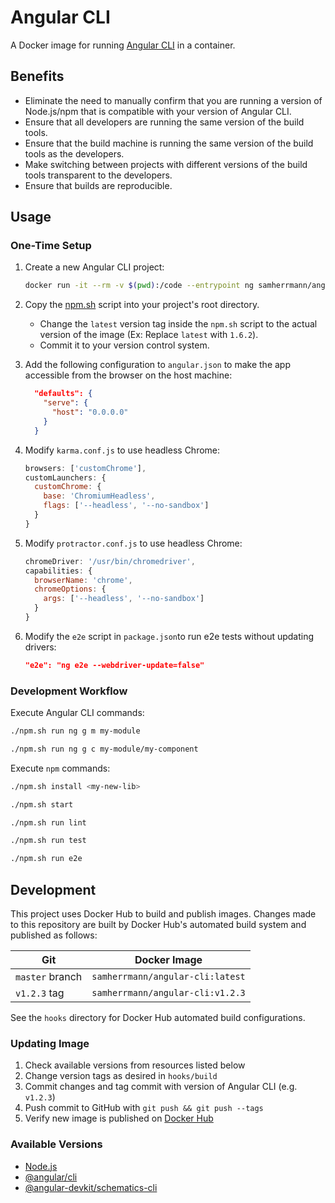 # Angular CLI
A Docker image for running [Angular CLI](https://github.com/angular/angular-cli)
in a container.
## Benefits
* Eliminate the need to manually confirm that you are running a version of
  Node.js/npm that is compatible with your version of Angular CLI.
* Ensure that all developers are running the same version of the build tools.
* Ensure that the build machine is running the same version of the build tools
  as the developers.
* Make switching between projects with different versions of the build tools
  transparent to the developers.
* Ensure that builds are reproducible.

## Usage
### One-Time Setup
1. Create a new Angular CLI project:
    ```sh
    docker run -it --rm -v $(pwd):/code --entrypoint ng samherrmann/angular-cli new my-app
    ```

2. Copy the [npm.sh](npm.sh) script into your project's root directory.
    * Change the `latest` version tag inside the `npm.sh` script to the actual
      version of the image (Ex: Replace `latest` with `1.6.2`).
    * Commit it to your version control system.

3. Add the following configuration to `angular.json` to make the app
   accessible from the browser on the host machine:
    ```json
      "defaults": {
        "serve": {
          "host": "0.0.0.0"
        }
      }
    ```
4. Modify `karma.conf.js` to use headless Chrome:

    ```js
    browsers: ['customChrome'],
    customLaunchers: {
      customChrome: {
        base: 'ChromiumHeadless',
        flags: ['--headless', '--no-sandbox']
      }
    }
    ```

5. Modify `protractor.conf.js` to use headless Chrome:

    ```js
    chromeDriver: '/usr/bin/chromedriver',
    capabilities: {
      browserName: 'chrome',
      chromeOptions: {
        args: ['--headless', '--no-sandbox']
      }
    }
    ```

6. Modify the `e2e` script in `package.json`to run e2e tests without updating drivers:

    ```json
    "e2e": "ng e2e --webdriver-update=false"
    ```

### Development Workflow
Execute Angular CLI commands:

```sh
./npm.sh run ng g m my-module
```
```sh
./npm.sh run ng g c my-module/my-component
```

Execute `npm` commands:
```sh
./npm.sh install <my-new-lib>
```
```sh
./npm.sh start
```
```sh
./npm.sh run lint
```
```sh
./npm.sh run test
```
```sh
./npm.sh run e2e
```

## Development
This project uses Docker Hub to build and publish images. Changes made to this
repository are built by Docker Hub's automated build system and published as
follows:

| Git              | Docker Image                     |
| ---------------- | -------------------------------- |
| `master` branch  | `samherrmann/angular-cli:latest` |
| `v1.2.3` tag     | `samherrmann/angular-cli:v1.2.3` |

See the `hooks` directory for Docker Hub automated build configurations.

### Updating Image

1. Check available versions from resources listed below
1. Change version tags as desired in `hooks/build`
1. Commit changes and tag commit with version of Angular CLI (e.g. `v1.2.3`)
1. Push commit to GitHub with `git push && git push --tags`
1. Verify new image is published on [Docker Hub](https://hub.docker.com/r/samherrmann/angular-cli/tags)

### Available Versions
* [Node.js](https://hub.docker.com/_/node)
* [@angular/cli](https://www.npmjs.com/package/@angular/cli)
* [@angular-devkit/schematics-cli](https://www.npmjs.com/package/@angular-devkit/schematics-cli)